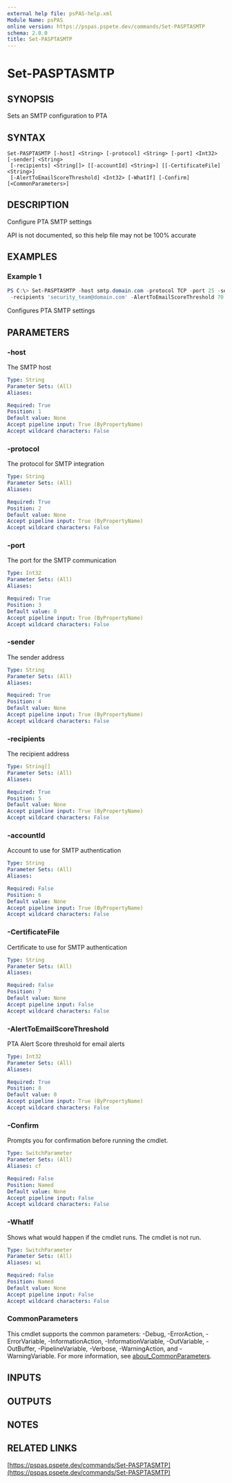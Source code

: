 ```yaml
---
external help file: psPAS-help.xml
Module Name: psPAS
online version: https://pspas.pspete.dev/commands/Set-PASPTASMTP
schema: 2.0.0
title: Set-PASPTASMTP
---
```


# Set-PASPTASMTP

## SYNOPSIS
Sets an SMTP configuration to PTA

## SYNTAX

```
Set-PASPTASMTP [-host] <String> [-protocol] <String> [-port] <Int32> [-sender] <String>
 [-recipients] <String[]> [[-accountId] <String>] [[-CertificateFile] <String>]
 [-AlertToEmailScoreThreshold] <Int32> [-WhatIf] [-Confirm] [<CommonParameters>]
```

## DESCRIPTION
Configure PTA SMTP settings

API is not documented, so this help file may not be 100% accurate

## EXAMPLES

### Example 1
```powershell
PS C:\> Set-PASPTASMTP -host smtp.domain.com -protocol TCP -port 25 -sender 'PTA@domain.com' `
 -recipients 'security_team@domain.com' -AlertToEmailScoreThreshold 70
```

Configures PTA SMTP settings

## PARAMETERS

### -host
The SMTP host

```yaml
Type: String
Parameter Sets: (All)
Aliases:

Required: True
Position: 1
Default value: None
Accept pipeline input: True (ByPropertyName)
Accept wildcard characters: False
```

### -protocol
The protocol for SMTP integration

```yaml
Type: String
Parameter Sets: (All)
Aliases:

Required: True
Position: 2
Default value: None
Accept pipeline input: True (ByPropertyName)
Accept wildcard characters: False
```

### -port
The port for the SMTP communication

```yaml
Type: Int32
Parameter Sets: (All)
Aliases:

Required: True
Position: 3
Default value: 0
Accept pipeline input: True (ByPropertyName)
Accept wildcard characters: False
```

### -sender
The sender address

```yaml
Type: String
Parameter Sets: (All)
Aliases:

Required: True
Position: 4
Default value: None
Accept pipeline input: True (ByPropertyName)
Accept wildcard characters: False
```

### -recipients
The recipient address

```yaml
Type: String[]
Parameter Sets: (All)
Aliases:

Required: True
Position: 5
Default value: None
Accept pipeline input: True (ByPropertyName)
Accept wildcard characters: False
```

### -accountId
Account to use for SMTP authentication

```yaml
Type: String
Parameter Sets: (All)
Aliases:

Required: False
Position: 6
Default value: None
Accept pipeline input: True (ByPropertyName)
Accept wildcard characters: False
```

### -CertificateFile
Certificate to use for SMTP authentication

```yaml
Type: String
Parameter Sets: (All)
Aliases:

Required: False
Position: 7
Default value: None
Accept pipeline input: False
Accept wildcard characters: False
```

### -AlertToEmailScoreThreshold
PTA Alert Score threshold for email alerts

```yaml
Type: Int32
Parameter Sets: (All)
Aliases:

Required: True
Position: 8
Default value: 0
Accept pipeline input: True (ByPropertyName)
Accept wildcard characters: False
```

### -Confirm
Prompts you for confirmation before running the cmdlet.

```yaml
Type: SwitchParameter
Parameter Sets: (All)
Aliases: cf

Required: False
Position: Named
Default value: None
Accept pipeline input: False
Accept wildcard characters: False
```

### -WhatIf
Shows what would happen if the cmdlet runs. The cmdlet is not run.

```yaml
Type: SwitchParameter
Parameter Sets: (All)
Aliases: wi

Required: False
Position: Named
Default value: None
Accept pipeline input: False
Accept wildcard characters: False
```

### CommonParameters
This cmdlet supports the common parameters: -Debug, -ErrorAction, -ErrorVariable, -InformationAction, -InformationVariable, -OutVariable, -OutBuffer, -PipelineVariable, -Verbose, -WarningAction, and -WarningVariable. For more information, see [about_CommonParameters](http://go.microsoft.com/fwlink/?LinkID=113216).

## INPUTS

## OUTPUTS

## NOTES

## RELATED LINKS

[https://pspas.pspete.dev/commands/Set-PASPTASMTP](https://pspas.pspete.dev/commands/Set-PASPTASMTP)
